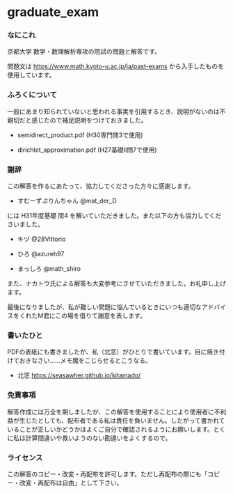 # graduate_exam
### なにこれ
京都大学 数学・数理解析専攻の院試の問題と解答です。

問題文は
https://www.math.kyoto-u.ac.jp/ja/past-exams
から入手したものを使用しています。

### ふろくについて
一般にあまり知られていないと思われる事実を引用するとき、説明がないのは不親切だと感じたので補足説明をつけておきました。

- semidirect_product.pdf (H30専門問3で使用)

- dirichlet_approximation.pdf (H27基礎II問7で使用)

### 謝辞 
この解答を作るにあたって、協力してくださった方々に感謝します。

- すむーずぷりんちゃん @mat_der_D　

には H31年度基礎 問4 を解いていただきました。また以下の方も協力してくださいました。

- キヅ @28Vittorio　

- ひろ @azureh97

- まっしろ @math_shiro

また、ナカトウ氏による解答も大変参考にさせていただきました。お礼申し上げます。

最後になりましたが、私が難しい問題に悩んでいるときにいつも適切なアドバイスをくれたM君にこの場を借りて謝意を表します。

### 書いたひと
PDFの表紙にも書きましたが、私（北窓）がひとりで書いています。目に焼き付けておきなさい……メモ魔をこじらせるとこうなる。
- 北窓 https://seasawher.github.io/kitamado/

### 免責事項
解答作成には万全を期しましたが、この解答を使用することにより使用者に不利益が生じたとしても、配布者である私は責任を負いません。したがって書かれていることが正しいかどうかはよくご自分で確認されるようにお願いします。とくに私は計算間違いや救いようのない勘違いをよくするので。

### ライセンス
この解答のコピー・改変・再配布を許可します。ただし再配布の際にも「コピー・改変・再配布は自由」として下さい。






